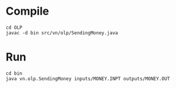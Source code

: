 # Compile
```
cd OLP
javac -d bin src/vn/olp/SendingMoney.java
```

# Run
```
cd bin
java vn.olp.SendingMoney inputs/MONEY.INPT outputs/MONEY.OUT
```